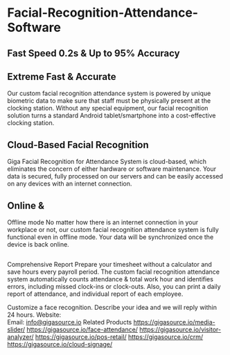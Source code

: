 # Facial-Recognition-Attendance-Software
## Fast Speed 0.2s & Up to 95% Accuracy
## Extreme Fast & Accurate
Our custom facial recognition attendance system is powered by unique biometric data to make sure that staff must be physically present at the clocking station. Without any special equipment, our facial recognition solution turns a standard Android tablet/smartphone into a cost-effective clocking station.
## Cloud-Based Facial Recognition
Giga Facial Recognition for Attendance System is cloud-based, which eliminates the concern of either hardware or software maintenance. Your data is secured, fully processed on our servers and can be easily accessed on any devices with an internet connection.
## Online &
Offline mode
No matter how there is an internet connection in your workplace or not, our custom facial recognition attendance system is fully functional even in offline mode. Your data will be synchronized once the device is back online.
## 
Comprehensive Report
Prepare your timesheet without a calculator and save hours every payroll period. The custom facial recognition attendance system automatically counts attendance & total work hour and identifies errors, including missed clock-ins or clock-outs. Also, you can print a daily report of attendance, and individual report of each employee.

Customize a face recognition. Describe your idea and we will reply within 24 hours. 
Website:  
Email: info@gigasource.io
Related Products
https://gigasource.io/media-slider/
https://gigasource.io/face-attendance/
https://gigasource.io/visitor-analyzer/
https://gigasource.io/pos-retail/
https://gigasource.io/crm/
https://gigasource.io/cloud-signage/
